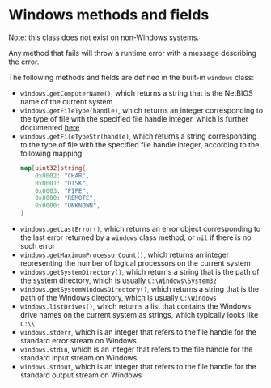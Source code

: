 # Windows methods and fields

Note: this class does not exist on non-Windows systems.

Any method that fails will throw a runtime error with a message describing the error.

The following methods and fields are defined in the built-in `windows` class:
- `windows.getComputerName()`, which returns a string that is the NetBIOS name of the current system
- `windows.getFileType(handle)`, which returns an integer corresponding to the type of file with the specified file handle integer, which is further documented [here](https://learn.microsoft.com/en-us/windows/win32/api/fileapi/nf-fileapi-getfiletype)
- `windows.getFileTypeStr(handle)`, which returns a string corresponding to the type of file with the specified file handle integer, according to the following mapping:
    ```go
    map[uint32]string{
        0x0002: "CHAR",
        0x0001: "DISK",
        0x0003: "PIPE",
        0x8000: "REMOTE",
        0x0000: "UNKNOWN",
    }
    ```
- `windows.getLastError()`, which returns an error object corresponding to the last error returned by a `windows` class method, or `nil` if there is no such error
- `windows.getMaximumProcessorCount()`, which returns an integer representing the number of logical processors on the current system
- `windows.getSystemDirectory()`, which returns a string that is the path of the system directory, which is usually `C:\Windows\System32`
- `windows.getSystemWindowsDirectory()`, which returns a string that is the path of the Windows directory, which is usually `C:\Windows`
- `windows.listDrives()`, which returns a list that contains the Windows drive names on the current system as strings, which typically looks like `C:\\`
- `windows.stderr`, which is an integer that refers to the file handle for the standard error stream on Windows
- `windows.stdin`, which is an integer that refers to the file handle for the standard input stream on Windows
- `windows.stdout`, which is an integer that refers to the file handle for the standard output stream on Windows
